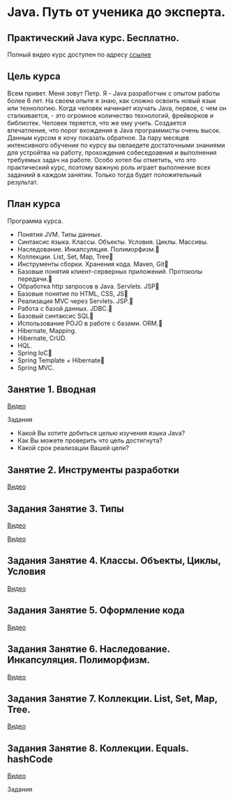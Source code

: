 Java. Путь от ученика до эксперта.
=================================
Практический Java курс. Бесплатно.
---------------------------------
Полный видео курс доступен по адресу [ссылке](http://www.youtube.com/channel/UCLUYG3J5lYXs9gwz98aXIsQ)

Цель курса
----------
Всем привет. Меня зовут Петр. Я - Java разработчик с опытом работы более 6 лет. На своем опыте я знаю, как сложно освоить новый язык или технологию. Когда человек начинает изучать Java, первое, с чем он сталкивается, - это огромное количество технологий, фрейворков и библиотек. Человек теряется, что же ему учить. Создается впечатление, что порог вхождения в Java программисты очень высок. Данным курсом я хочу показать обратное. За пару месяцев интенсивного обучение по курсу вы овлаедете достаточными знаниями для устройтва на работу, прохождения собеседоавния и выполнения требуемых задач на работе.
Особо хотел бы отметить, что это практический курс, поэтому важную роль играет выполнение всех заданиий в каждом занятии. Только тогда будет положительный результат.

План курса
----------
Программа курса.
- Понятия JVM. Типы данных.
- Синтаксис языка. Классы. Объекты. Условия. Циклы. Массивы.
- Наследование. Инкапсуляция. Полиморфизм.
- Коллекции. List, Set, Map, Tree
- Инструменты сборки. Хранения кода. Maven, Git
- Базовые понятия клиент-серверных приложений. Протоколы передачи.
- Обработка http запросов в Java. Servlets. JSP
- Базовые понятие по HTML, CSS, JS
- Реализация MVC через Servlets. JSP.
- Работа с базой данных. JDBC.
- Базовый синтаксис SQL
- Использование POJO в работе с базами. ORM.
- Hibernate, Mapping.
- Hibernate, CrUD. 
- HQL.
- Spring IoC
- Spring Template + Hibernate
- Spring MVC.

Занятие 1. Вводная
------------------
[Видео](http://www.youtube.com/channel/UCLUYG3J5lYXs9gwz98aXIsQ)

Задания
- Какой Вы хотите добиться целью изучения языка Java?
- Как Вы можете проверить что цель достигнута?
- Какой срок реализации Вашей цели?

Занятие 2. Инструменты разработки
---------------------------------
[Видео](http://www.youtube.com/channel/UCLUYG3J5lYXs9gwz98aXIsQ)

Задания
Занятие 3. Типы
---------------
[Видео](http://www.youtube.com/channel/UCLUYG3J5lYXs9gwz98aXIsQ)

[Видео](http://www.youtube.com/channel/UCLUYG3J5lYXs9gwz98aXIsQ)

Задания
Занятие 4. Классы. Объекты, Циклы, Условия
------------------------------------------
[Видео](http://www.youtube.com/channel/UCLUYG3J5lYXs9gwz98aXIsQ)

Задания
Занятие 5. Оформление кода
--------------------------
[Видео](http://www.youtube.com/channel/UCLUYG3J5lYXs9gwz98aXIsQ)

Задания
Занятие 6. Наследование. Инкапсуляция. Полиморфизм.
--------------------------
[Видео](http://www.youtube.com/channel/UCLUYG3J5lYXs9gwz98aXIsQ)

Задания
Занятие 7. Коллекции. List, Set, Map, Tree.
--------------------------
[Видео](http://www.youtube.com/channel/UCLUYG3J5lYXs9gwz98aXIsQ)

Задания
Занятие 8. Коллекции. Equals. hashCode
--------------------------
[Видео](http://www.youtube.com/channel/UCLUYG3J5lYXs9gwz98aXIsQ)

Задания
